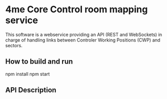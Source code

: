 # 4me Core Control room mapping service

This software is a webservice providing an API (REST and WebSockets) in charge of handling links between Controler Working Positions (CWP) and sectors.

## How to build and run
npm install
npm start

## API Description